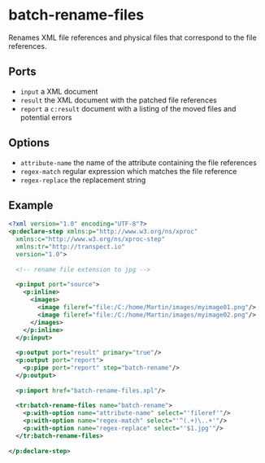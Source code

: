 # batch-rename-files

Renames XML file references and physical files that correspond to the file references.

## Ports

* `input` a XML document
* `result` the XML document with the patched file references
* `report` a `c:result` document with a listing of the moved files and potential errors 

## Options

* `attribute-name` the name of the attribute containing the file references 
* `regex-match` regular expression which matches the file reference 
* `regex-replace` the replacement string

## Example

```xml
<?xml version="1.0" encoding="UTF-8"?>
<p:declare-step xmlns:p="http://www.w3.org/ns/xproc"
  xmlns:c="http://www.w3.org/ns/xproc-step" 
  xmlns:tr="http://transpect.io"
  version="1.0">
  
  <!-- rename file extension to jpg -->
  
  <p:input port="source">
    <p:inline>
      <images>
        <image fileref="file:/C:/home/Martin/images/myimage01.png"/>
        <image fileref="file:/C:/home/Martin/images/myimage02.png"/>
      </images>
    </p:inline>
  </p:input>
  
  <p:output port="result" primary="true"/>
  <p:output port="report">
    <p:pipe port="report" step="batch-rename"/>
  </p:output>
  
  <p:import href="batch-rename-files.xpl"/>
  
  <tr:batch-rename-files name="batch-rename">
    <p:with-option name="attribute-name" select="'fileref'"/>
    <p:with-option name="regex-match" select="'^(.+)\..+'"/>
    <p:with-option name="regex-replace" select="'$1.jpg'"/>
  </tr:batch-rename-files>
  
</p:declare-step>
```


